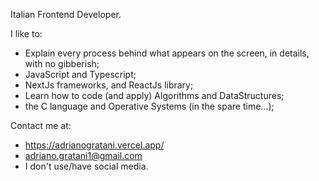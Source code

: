 Italian Frontend Developer. 

I like to:
- Explain every process behind what appears on the screen, in details, with no gibberish;
- JavaScript and Typescript;
- NextJs frameworks, and ReactJs library;
- Learn how to code (and apply) Algorithms and DataStructures;
- the C language and Operative Systems (in the spare time...);

Contact me at:
- https://adrianogratani.vercel.app/
- adriano.gratani1@gmail.com
- I don't use/have social media.



<!---
AdrianoGratani/AdrianoGratani is a ✨ special ✨ repository because its `README.md` (this file) appears on your GitHub profile.
You can click the Preview link to take a look at your changes.
--->
